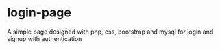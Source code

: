 # login-page
A simple page designed with php, css, bootstrap and mysql for login and signup with authentication
